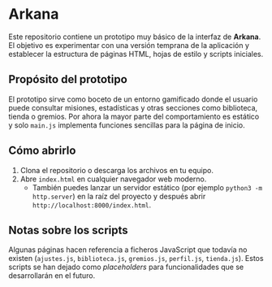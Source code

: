 # Arkana

Este repositorio contiene un prototipo muy básico de la interfaz de **Arkana**. El objetivo es experimentar con una versión temprana de la aplicación y establecer la estructura de páginas HTML, hojas de estilo y scripts iniciales.

## Propósito del prototipo

El prototipo sirve como boceto de un entorno gamificado donde el usuario puede consultar misiones, estadísticas y otras secciones como biblioteca, tienda o gremios. Por ahora la mayor parte del comportamiento es estático y solo `main.js` implementa funciones sencillas para la página de inicio.

## Cómo abrirlo

1. Clona el repositorio o descarga los archivos en tu equipo.
2. Abre `index.html` en cualquier navegador web moderno.
   - También puedes lanzar un servidor estático (por ejemplo `python3 -m http.server`) en la raíz del proyecto y después abrir `http://localhost:8000/index.html`.

## Notas sobre los scripts

Algunas páginas hacen referencia a ficheros JavaScript que todavía no existen (`ajustes.js`, `biblioteca.js`, `gremios.js`, `perfil.js`, `tienda.js`). Estos scripts se han dejado como *placeholders* para funcionalidades que se desarrollarán en el futuro.
